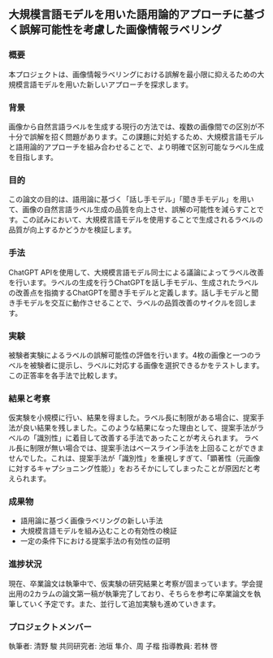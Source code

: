 ## 大規模言語モデルを用いた語用論的アプローチに基づく誤解可能性を考慮した画像情報ラベリング

### 概要
本プロジェクトは、画像情報ラベリングにおける誤解を最小限に抑えるための大規模言語モデルを用いた新しいアプローチを探求します。

### 背景
画像から自然言語ラベルを生成する現行の方法では、複数の画像間での区別が不十分で誤解を招く問題があります。この課題に対処するため、大規模言語モデルと語用論的アプローチを組み合わせることで、より明確で区別可能なラベル生成を目指します。

### 目的
この論文の目的は、語用論に基づく「話し手モデル」「聞き手モデル」を用いて、画像の自然言語ラベル生成の品質を向上させ、誤解の可能性を減らすことです。この試みにおいて、大規模言語モデルを使用することで生成されるラベルの品質が向上するかどうかを検証します。

### 手法
ChatGPT APIを使用して、大規模言語モデル同士による議論によってラベル改善を行います。ラベルの生成を行うChatGPTを話し手モデル、生成されたラベルの改善点を指摘するChatGPTを聞き手モデルと定義します。話し手モデルと聞き手モデルを交互に動作させることで、ラベルの品質改善のサイクルを回します。

### 実験
被験者実験によるラベルの誤解可能性の評価を行います。4枚の画像と一つのラベルを被験者に提示し、ラベルに対応する画像を選択できるかをテストします。この正答率を各手法で比較します。

### 結果と考察
仮実験を小規模に行い、結果を得ました。ラベル長に制限がある場合に、提案手法が良い結果を残しました。このような結果になった理由として、提案手法がラベルの「識別性」に着目して改善する手法であったことが考えられます。
ラベル長に制限が無い場合では、提案手法はベースライン手法を上回ることができませんでした。これは、提案手法が「識別性」を重視しすぎて、「顕著性（元画像に対するキャプショニング性能）」をおろそかにしてしまったことが原因だと考えられます。

### 成果物
- 語用論に基づく画像ラベリングの新しい手法
- 大規模言語モデルを組み込むことの有効性の検証
- 一定の条件下における提案手法の有効性の証明

### 進捗状況
現在、卒業論文は執筆中で、仮実験の研究結果と考察が固まっています。学会提出用の2カラムの論文第一稿が執筆完了しており、そちらを参考に卒業論文を執筆していく予定です。また、並行して追加実験も進めていきます。

### プロジェクトメンバー
執筆者: 清野 駿
共同研究者: 池垣 隼介、周 子楷
指導教員: 若林 啓